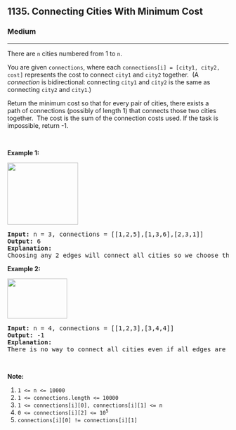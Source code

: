 <h2>1135. Connecting Cities With Minimum Cost</h2><h3>Medium</h3><hr><div><p>There are <code>n</code> cities numbered from 1 to <code>n</code>.</p>

<p>You are given <code>connections</code>, where each <code>connections[i] = [city1, city2, cost]</code>&nbsp;represents the cost to connect <code>city1</code> and <code>city2</code> together.&nbsp; (A <em>connection</em> is bidirectional: connecting <code>city1</code> and <code>city2</code> is the same as connecting <code>city2</code> and <code>city1</code>.)</p>

<p>Return the minimum cost so that for every pair of cities, there exists a path&nbsp;of connections (possibly of length 1) that connects those two cities together.&nbsp; The cost is the sum of the connection costs used. If the task is impossible, return -1.</p>

<p>&nbsp;</p>

<p><strong>Example 1:</strong></p>

<p><img alt="" src="https://assets.leetcode.com/uploads/2019/04/20/1314_ex2.png" style="width: 161px; height: 141px;"></p>

<pre><strong>Input: </strong>n = 3, connections = [[1,2,5],[1,3,6],[2,3,1]]
<strong>Output: </strong>6
<strong>Explanation: </strong>
Choosing any 2 edges will connect all cities so we choose the minimum 2.
</pre>

<p><strong>Example 2:</strong></p>

<p><img alt="" src="https://assets.leetcode.com/uploads/2019/04/20/1314_ex1.png" style="width: 136px; height: 91px;"></p>

<pre><strong>Input: </strong>n = 4, connections = [[1,2,3],[3,4,4]]
<strong>Output: </strong>-1
<strong>Explanation: </strong>
There is no way to connect all cities even if all edges are used.
</pre>

<p>&nbsp;</p>

<p><strong>Note:</strong></p>

<ol>
	<li><code>1 &lt;= n &lt;= 10000</code></li>
	<li><code>1 &lt;= connections.length &lt;= 10000</code></li>
	<li><code>1 &lt;= connections[i][0], connections[i][1] &lt;= n</code></li>
	<li><code>0 &lt;= connections[i][2] &lt;= 10<sup>5</sup></code></li>
	<li><code>connections[i][0] != connections[i][1]</code></li>
</ol>
</div>